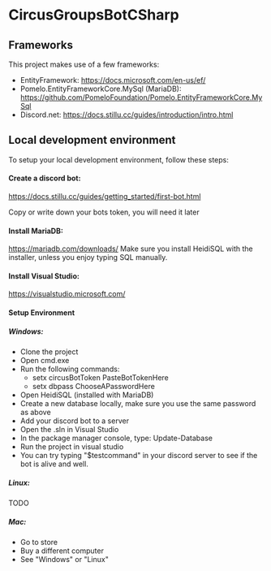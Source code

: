 ﻿# CircusGroupsBotCSharp


## Frameworks
This project makes use of a few frameworks:

 - EntityFramework: https://docs.microsoft.com/en-us/ef/
 - Pomelo.EntityFrameworkCore.MySql (MariaDB): https://github.com/PomeloFoundation/Pomelo.EntityFrameworkCore.MySql
 - Discord.net: https://docs.stillu.cc/guides/introduction/intro.html


## Local development environment

To setup your local development environment, follow these steps:

#### Create a discord bot:
https://docs.stillu.cc/guides/getting_started/first-bot.html

Copy or write down your bots token, you will need it later

#### Install MariaDB:
https://mariadb.com/downloads/
Make sure you install HeidiSQL with the installer, unless you enjoy typing SQL manually.

#### Install Visual Studio:
https://visualstudio.microsoft.com/

#### Setup Environment
##### Windows:

 - Clone the project
 - Open cmd.exe
 - Run the following commands:
	 - setx circusBotToken PasteBotTokenHere
	 - setx dbpass ChooseAPasswordHere 
- Open HeidiSQL (installed with MariaDB)
- Create a new database locally, make sure you use the same password as above
- Add your discord bot to a server
- Open the .sln in Visual Studio
- In the package manager console, type: Update-Database
- Run the project in visual studio
- You can try typing "$testcommand" in your discord server to see if the bot is alive and well.

##### Linux:
TODO

##### Mac:

 - Go to store 
 - Buy a different computer
 - See "Windows" or "Linux"
